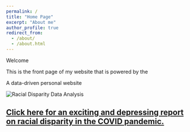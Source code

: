 ```yaml
---
permalink: /
title: "Home Page"
excerpt: "About me"
author_profile: true
redirect_from: 
  - /about/
  - /about.html
---
```

Welcome 

This is the front page of my website that is powered by the

A data-driven personal website

![Racial Disparity Data Analysis](/images/bio-photo.png)

[Click here for an exciting and depressing report on racial disparity in the COVID pandemic.](COVID-Research)
------

